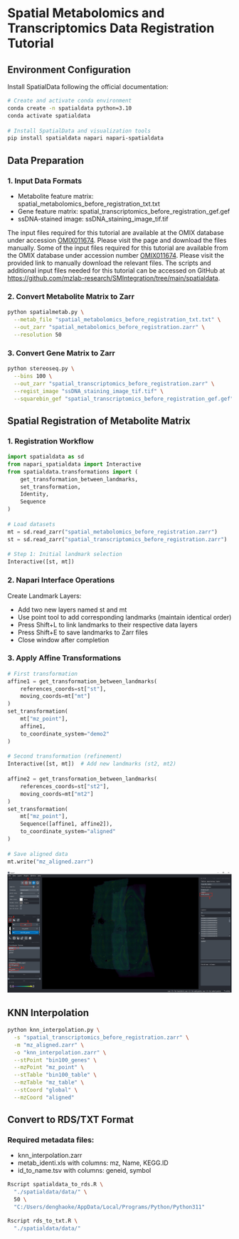 # Spatial Metabolomics and Transcriptomics Data Registration Tutorial
## Environment Configuration
Install SpatialData following the official documentation:
```bash
# Create and activate conda environment
conda create -n spatialdata python=3.10
conda activate spatialdata

# Install SpatialData and visualization tools
pip install spatialdata napari napari-spatialdata
```
## Data Preparation
### **1. Input Data Formats**
  - Metabolite feature matrix: spatial_metabolomics_before_registration_txt.txt 
  - Gene feature matrix: spatial_transcriptomics_before_registration_gef.gef
  - ssDNA-stained image: ssDNA_staining_image_tif.tif

The input files required for this tutorial are available at the OMIX database under accession [OMIX011674](https://ngdc.cncb.ac.cn/omix/OMIX011674). Please visit the page and download the files manually.
Some of the input files required for this tutorial are available from the OMIX database under accession number [OMIX011674](https://ngdc.cncb.ac.cn/omix/OMIX011674). Please visit the provided link to manually download the relevant files. The scripts and additional input files needed for this tutorial can be accessed on GitHub at https://github.com/mzlab-research/SMIntegration/tree/main/spatialdata.

### **2. Convert Metabolite Matrix to Zarr**
```bash
python spatialmetab.py \
  --metab_file "spatial_metabolomics_before_registration_txt.txt" \
  --out_zarr "spatial_metabolomics_before_registration.zarr" \
  --resolution 50
```

### **3. Convert Gene Matrix to Zarr**
```bash
python stereoseq.py \
  --bins 100 \
  --out_zarr "spatial_transcriptomics_before_registration.zarr" \
  --regist_image "ssDNA_staining_image_tif.tif" \
  --squarebin_gef "spatial_transcriptomics_before_registration_gef.gef"
```
## Spatial Registration of Metabolite Matrix
### **1. Registration Workflow**
```python
import spatialdata as sd
from napari_spatialdata import Interactive
from spatialdata.transformations import (
    get_transformation_between_landmarks,
    set_transformation,
    Identity,
    Sequence
)

# Load datasets
mt = sd.read_zarr("spatial_metabolomics_before_registration.zarr")
st = sd.read_zarr("spatial_transcriptomics_before_registration.zarr")

# Step 1: Initial landmark selection
Interactive([st, mt])
```
### **2. Napari Interface Operations**
Create Landmark Layers:
  - Add two new layers named st and mt
  - Use point tool to add corresponding landmarks (maintain identical order)
  - Press Shift+L to link landmarks to their respective data layers
  - Press Shift+E to save landmarks to Zarr files
  - Close window after completion
### **3. Apply Affine Transformations**
```python
# First transformation
affine1 = get_transformation_between_landmarks(
    references_coords=st["st"],
    moving_coords=mt["mt"]
)
set_transformation(
    mt["mz_point"],
    affine1,
    to_coordinate_system="demo2"
)

# Second transformation (refinement)
Interactive([st, mt])  # Add new landmarks (st2, mt2)

affine2 = get_transformation_between_landmarks(
    references_coords=st["st2"],
    moving_coords=mt["mt2"]
)
set_transformation(
    mt["mz_point"],
    Sequence([affine1, affine2]),
    to_coordinate_system="aligned"
)

# Save aligned data
mt.write("mz_aligned.zarr")
```
![Interactive landmark selection in Napari](spatialdata/landmark_alignment.png)


## KNN Interpolation
```bash
python knn_interpolation.py \
  -s "spatial_transcriptomics_before_registration.zarr" \
  -m "mz_aligned.zarr" \
  -o "knn_interpolation.zarr" \
  --stPoint "bin100_genes" \
  --mzPoint "mz_point" \
  --stTable "bin100_table" \
  --mzTable "mz_table" \
  --stCoord "global" \
  --mzCoord "aligned"
```

## Convert to RDS/TXT Format
### **Required metadata files**:
  - knn_interpolation.zarr
  - metab_identi.xls with columns: mz, Name, KEGG.ID
  - id_to_name.tsv with columns: geneid, symbol

```bash
Rscript spatialdata_to_rds.R \
  "./spatialdata/data/" \
  50 \ 
  "C:/Users/denghaoke/AppData/Local/Programs/Python/Python311"
```


```bash
Rscript rds_to_txt.R \
  "./spatialdata/data/"
```
